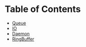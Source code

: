 # Table of Contents

- [Queue](queue.md)
- [IO](io.md)
- [Daemon](daemon.md)
- [RingBuffer](ringbuffer.md)
